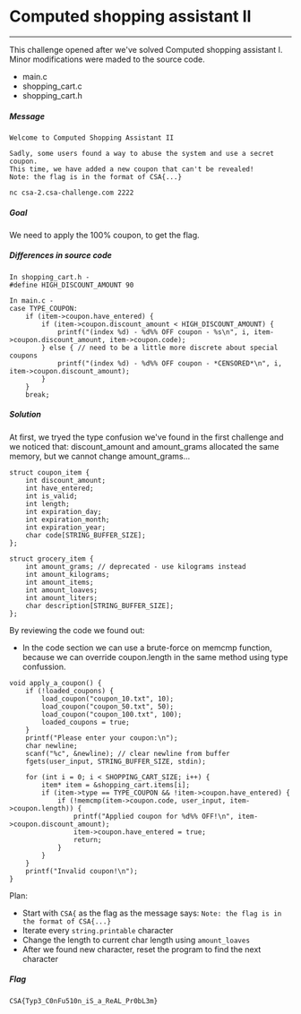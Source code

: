 # Computed shopping assistant II

---

This challenge opened after we've solved Computed shopping assistant I.
Minor modifications were maded to the source code.

- main.c
- shopping_cart.c
- shopping_cart.h

##### Message

```
Welcome to Computed Shopping Assistant II

Sadly, some users found a way to abuse the system and use a secret coupon.
This time, we have added a new coupon that can't be revealed!
Note: the flag is in the format of CSA{...}
```

```
nc csa-2.csa-challenge.com 2222
```

##### Goal

We need to apply the 100% coupon, to get the flag.

##### Differences in source code

```
In shopping_cart.h -
#define HIGH_DISCOUNT_AMOUNT 90

In main.c -
case TYPE_COUPON:
	if (item->coupon.have_entered) {
		if (item->coupon.discount_amount < HIGH_DISCOUNT_AMOUNT) {
			printf("(index %d) - %d%% OFF coupon - %s\n", i, item->coupon.discount_amount, item->coupon.code);
		} else { // need to be a little more discrete about special coupons
			printf("(index %d) - %d%% OFF coupon - *CENSORED*\n", i, item->coupon.discount_amount);
		}
	}
	break;

```

##### Solution

At first, we tryed the type confusion we've found in the first challenge and we noticed that: discount_amount and amount_grams allocated the same memory, but we cannot change amount_grams...

```
struct coupon_item {
	int discount_amount;
	int have_entered;
	int is_valid;
	int length;
	int expiration_day;
	int expiration_month;
	int expiration_year;
	char code[STRING_BUFFER_SIZE];
};

struct grocery_item {
	int amount_grams; // deprecated - use kilograms instead
	int amount_kilograms;
	int amount_items;
	int amount_loaves;
	int amount_liters;
	char description[STRING_BUFFER_SIZE];
};
```

By reviewing the code we found out:

- In the code section we can use a brute-force on memcmp function, because we can override coupon.length in the same method using type confussion.

```
void apply_a_coupon() {
	if (!loaded_coupons) {
		load_coupon("coupon_10.txt", 10);
		load_coupon("coupon_50.txt", 50);
		load_coupon("coupon_100.txt", 100);
		loaded_coupons = true;
	}
	printf("Please enter your coupon:\n");
	char newline;
	scanf("%c", &newline); // clear newline from buffer
	fgets(user_input, STRING_BUFFER_SIZE, stdin);

	for (int i = 0; i < SHOPPING_CART_SIZE; i++) {
		item* item = &shopping_cart.items[i];
		if (item->type == TYPE_COUPON && !item->coupon.have_entered) {
			if (!memcmp(item->coupon.code, user_input, item->coupon.length)) {
				printf("Applied coupon for %d%% OFF!\n", item->coupon.discount_amount);
				item->coupon.have_entered = true;
				return;
			}
		}
	}
	printf("Invalid coupon!\n");
}
```

Plan:

- Start with `CSA{` as the flag as the message says:
  `Note: the flag is in the format of CSA{...}`
- Iterate every `string.printable` character
- Change the length to current char length using `amount_loaves`
- After we found new character, reset the program to find the next character

##### Flag

```
CSA{Typ3_C0nFu510n_iS_a_ReAL_Pr0bL3m}
```
